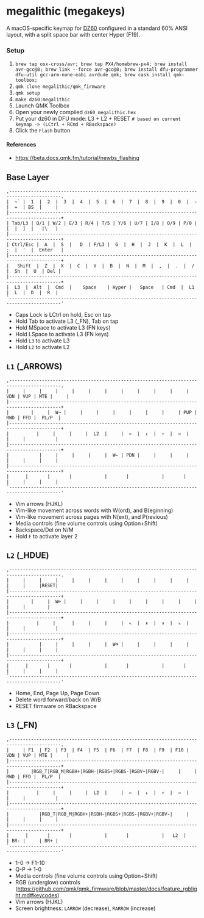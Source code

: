 # megalithic (megakeys)

A macOS-specific keymap for [DZ60](https://kbdfans.cn/products/dz60-60-pcb) configured in a standard 60% ANSI layout, with a split space bar with center Hyper (F19).


### Setup

1. `brew tap osx-cross/avr; brew tap PX4/homebrew-px4; brew install avr-gcc@8; brew link --force avr-gcc@8; brew install dfu-programmer dfu-util gcc-arm-none-eabi avrdude qmk; brew cask install qmk-toolbox;`
1. `qmk clone megalithic/qmk_firmware`
1. `qmk setup`
1. `make dz60:megalithic`
1. Launch QMK Toolbox
1. Open your newly compiled `dz60_megalithic.hex`
1. Put your dz60 in DFU mode: L3 + L2 + RESET `# based on current keymap -> (LCtrl + RCmd + RBackspace)`
1. Click the `Flash` button


#### References

- https://beta.docs.qmk.fm/tutorial/newbs_flashing


## Base Layer

<!-- |  ~` |  1  |  2  |  3  |  4  |  5  |  6  |  7  |  8  |  9  |  0  |  -  |  =  | BS  |     | -->
<!-- |  ~` |     |     |     |     |     |     |     |     |     |     |  -  |  =  | BS  |     | -->
```
,-----------------------------------------------------------------------------------------.
|  ~` |  1  |  2  |  3  |  4  |  5  |  6  |  7  |  8  |  9  |  0  |  -  |  =  | BS  |     |
|-----------------------------------------------------------------------------------------+
| Tab/L3 | Q/1 | W/2 | E/3 | R/4 | T/5 | Y/6 | U/7 | I/8 | O/9 | P/0 |  [  |  ]  |   |\   |
|-----------------------------------------------------------------------------------------+
| Ctrl/Esc |  A  |  S  |   D  | F/L3 |  G  |  H  |  J  |  K  |  L  |  ;  |  '  |  Enter   |
|-----------------------------------------------------------------------------------------+
|   Shift  |  Z  |  X  |  C  |  V  |  B  |  N  |  M  |  ,  |  .  |  /  |  Sh  |  U  | Del |
|-----------------------------------------------------------------------------------------+
|  L3  |  Alt  |  Cmd  |    Space    | Hyper |   Space   | Cmd  |  L1   |  L  |  D  |  R  |
`-----------------------------------------------------------------------------------------'
```

-   Caps Lock is LCtrl on hold, Esc on tap
-   Hold Tab to activate L3 (_FN), Tab on tap
-   Hold MSpace to activate L3 (FN keys)
-   Hold LSpace to activate L3 (FN keys)
-   Hold `L3` to activate L3
-   Hold `L2` to activate L2


## `L1` (\_ARROWS)

```
,-----------------------------------------------------------------------------------------.
|     |     |     |     |     |     |     |     |     |     |     | VDN | VUP | MTE |     |
|-----------------------------------------------------------------------------------------+
|        |     |  W→ |     |     |     |     |     |     |     | PUP | RWD | FFD |  PL/P  |
|-----------------------------------------------------------------------------------------+
|          |     |     |     |  L2  |     |  ←  |  ↓  |  ↑  |  →  |     |     |           |
|-----------------------------------------------------------------------------------------+
|           |     |     |     |     |  W← | PDN |     |     |     |     |     |     |     |
|-----------------------------------------------------------------------------------------+
|      |       |       |            |       |            |       |      |     |     |     |
`-----------------------------------------------------------------------------------------'
```

-   Vim arrows (HJKL)
-   Vim-like movement across words with W(ord), and B(eginning)
-   Vim-like movement across pages with N(ext), and P(revious)
-   Media controls (fine volume controls using Option+Shift)
-   Backspace/Del on N/M
-   Hold `F` to activate layer 2


## `L2` (\_HDUE)

```
,-----------------------------------------------------------------------------------------.
|     |     |     |     |     |     |     |     |     |     |     |     |     |     |RESET|
|-----------------------------------------------------------------------------------------+
|        |     |  W⌦ |     |     |     |     |     |     |     |     |     |     |        |
|-----------------------------------------------------------------------------------------+
|          |     |      |     |     |     |  ↖  |  ⇞  |  ⇟  |  ↘︎  |     |     |           |
|-----------------------------------------------------------------------------------------+
|           |     |     |     |     |  W⌫ |     |     |     |     |     |     |     |     |
|-----------------------------------------------------------------------------------------+
|      |       |       |            |       |            |       |      |     |     |     |
`-----------------------------------------------------------------------------------------'
```

-   Home, End, Page Up, Page Down
-   Delete word forward/back on W/B
-   RESET firmware on RBackspace


## `L3` (\_FN)

```
,-----------------------------------------------------------------------------------------.
|     | F1  | F2  | F3  | F4  | F5  | F6  | F7  | F8  | F9  | F10 | VDN | VUP | MTE |     |
|-----------------------------------------------------------------------------------------+
|        |RGB_T|RGB_M|RGBH+|RGBH-|RGBS+|RGBS-|RGBV+|RGBV-|     |     | RWD | FFD |  PL/P  |
|-----------------------------------------------------------------------------------------+
|          |     |     |     |  L2  |     |  ←  |  ↓  |  ↑  |  →  |     |     |           |
|-----------------------------------------------------------------------------------------+
|           |RGB_T|RGB_M|RGBH+|RGBH-|RGBS+|RGBS-|RGBV+|RGBV-|     |     |     |     |     |
|-----------------------------------------------------------------------------------------+
|      |       |       |            |       |            |   L2  |      | BR- |     | BR+ |
`-----------------------------------------------------------------------------------------'
```

-   1-0 -> F1-10
-   Q-P -> 1-0
-   Media controls (fine volume controls using Option+Shift)
-   RGB (underglow) controls
  (https://github.com/qmk/qmk_firmware/blob/master/docs/feature_rgblight.md#keycodes)
-   Vim arrows (HJKL)
-   Screen brightness: `LARROW` (decrease), `RARROW` (increase)
